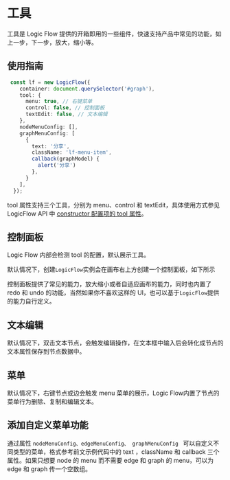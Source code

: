 # 工具

工具是 Logic Flow 提供的开箱即用的一些组件，快速支持产品中常见的功能，如上一步，下一步，放大，缩小等。

## 使用指南
```ts
 const lf = new LogicFlow({
    container: document.querySelector('#graph'),
    tool: {
      menu: true, // 右键菜单
      control: false, // 控制面板
      textEdit: false, // 文本编辑
    },
    nodeMenuConfig: [],
    graphMenuConfig: [
      {
        text: '分享',
        className: 'lf-menu-item',
        callback(graphModel) {
          alert('分享')
        },
      }
    ],
  });
````

tool 属性支持三个工具，分别为 menu、control 和 textEdit，具体使用方式参见 LogicFlow API 中 [constructor 配置项的 tool 属性](/api/logicFlowApi.html#constructor)。

## 控制面板

Logic Flow 内部会检测 tool 的配置，默认展示工具。

默认情况下，创建`LogicFlow`实例会在画布右上方创建一个控制面板，如下所示

<example href="/examples/#/extension/tools/control" :height="190" ></example>

控制面板提供了常见的能力，放大缩小或者自适应画布的能力，同时也内置了 redo 和 undo 的功能，当然如果你不喜欢这样的 UI，也可以基于`LogicFlow`提供的能力自行定义。


## 文本编辑
默认情况下，双击文本节点，会触发编辑操作，在文本框中输入后会转化成节点的文本属性保存到节点数据中。 

<example href="/examples/#/extension/tools/text-edit" :height="230" ></example>

## 菜单
默认情况下，右键节点或边会触发 menu 菜单的展示，Logic Flow内置了节点的菜单行为删除、复制和编辑文本。

<example href="/examples/#/extension/tools/menu" :height="300" ></example> 

## 添加自定义菜单功能

通过属性 ```nodeMenuConfig、edgeMenuConfig、 graphMenuConfig ``` 可以自定义不同类型的菜单，格式参考前文示例代码中的 text ，className 和 callback 三个属性。如果只想要 node 的 menu 而不需要 edge 和 graph 的 menu，可以为 edge 和 graph 传一个空数组。
 
 <example href="/examples/#/extension/tools/custom-menu" :height="300" ></example> 
